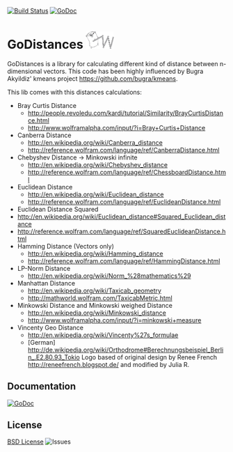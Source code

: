 [![Build Status](https://travis-ci.org/JSchwehn/goDistances.svg?branch=master)](https://travis-ci.org/JSchwehn/goDistances)
[![GoDoc](https://godoc.org/github.com/JSchwehn/goDistances?status.svg)](https://godoc.org/github.com/JSchwehn/goDistances)

GoDistances <img src="https://raw.githubusercontent.com/JSchwehn/goDistances/master/images/goDistancesLogo.gif" width="64px" />
===
GoDistances is a library for calculating different kind of distance between n-dimensional vectors.
This code has been highly influenced by Bugra Akyildiz' kmeans project https://github.com/bugra/kmeans.

This lib comes with this distances calculations:

* Bray Curtis Distance
  * http://people.revoledu.com/kardi/tutorial/Similarity/BrayCurtisDistance.html
  * http://www.wolframalpha.com/input/?i=Bray+Curtis+Distance
* Canberra Distance
  * http://en.wikipedia.org/wiki/Canberra_distance
  * http://reference.wolfram.com/language/ref/CanberraDistance.html
* Chebyshev Distance -> Minkowski infinite
  * http://en.wikipedia.org/wiki/Chebyshev_distance
  * http://reference.wolfram.com/language/ref/ChessboardDistance.html
* Euclidean Distance
  * http://en.wikipedia.org/wiki/Euclidean_distance
  * http://reference.wolfram.com/language/ref/EuclideanDistance.html
* Euclidean Distance Squared
 * http://en.wikipedia.org/wiki/Euclidean_distance#Squared_Euclidean_distance
 * http://reference.wolfram.com/language/ref/SquaredEuclideanDistance.html
* Hamming Distance (Vectors only)
  * http://en.wikipedia.org/wiki/Hamming_distance
  * http://reference.wolfram.com/language/ref/HammingDistance.html
* LP-Norm Distance
  * http://en.wikipedia.org/wiki/Norm_%28mathematics%29
* Manhattan Distance
  * http://en.wikipedia.org/wiki/Taxicab_geometry
  * http://mathworld.wolfram.com/TaxicabMetric.html
* Minkowski Distance and Minkowski weighed Distance
  * http://en.wikipedia.org/wiki/Minkowski_distance
  * http://www.wolframalpha.com/input/?i=minkowski+measure
* Vincenty Geo Distance
  * http://en.wikipedia.org/wiki/Vincenty%27s_formulae
  * [German] http://de.wikipedia.org/wiki/Orthodrome#Berechnungsbeispiel_Berlin_.E2.80.93_Tokio 
Logo based of original design by Renee French http://reneefrench.blogspot.de/ and modified by Julia R.

## Documentation
[![GoDoc](https://godoc.org/github.com/JSchwehn/goDistances?status.svg)](https://godoc.org/github.com/JSchwehn/goDistances)

## License
[BSD License](https://github.com/jschwehn/goDistances/blob/master/LICENSE)
![Issues](https://www.gnu.org/graphics/lgplv3-88x31.png)